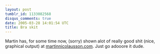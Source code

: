 ```yaml
---
layout: post
tumblr_id: 1133082568
disqus_comments: true
date: 2005-03-28 14:01:54 UTC
title: Bra skit
---
```


Martin has, for some time now, (sorry) shown alot of really good shit (nice, graphical output) at <a href="http://www.martinnicolausson.com/" target="_blank">martinnicolausson.com</a>. Just go adooore it dude.
